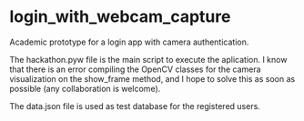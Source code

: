 # login_with_webcam_capture
Academic prototype for a login app with camera authentication.


The hackathon.pyw file is the main script to execute the aplication. I know that there is an error compiling the OpenCV classes for the camera visualization on the show_frame method, and I hope to solve this as soon as possible (any collaboration is welcome).

The data.json file is used as test database for the registered users.
